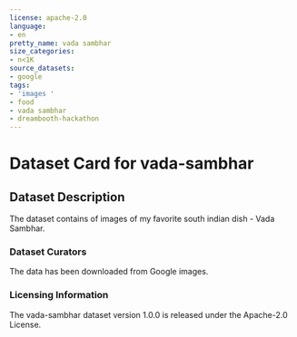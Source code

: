 ```yaml
---
license: apache-2.0
language:
- en
pretty_name: vada sambhar
size_categories:
- n<1K
source_datasets:
- google
tags:
- 'images '
- food
- vada sambhar
- dreambooth-hackathon
---
```


# Dataset Card for vada-sambhar

## Dataset Description

 The dataset contains of images of my favorite south indian dish - Vada Sambhar.  

### Dataset Curators

The data has been downloaded from Google images.

### Licensing Information

The vada-sambhar dataset version 1.0.0 is released under the Apache-2.0 License.